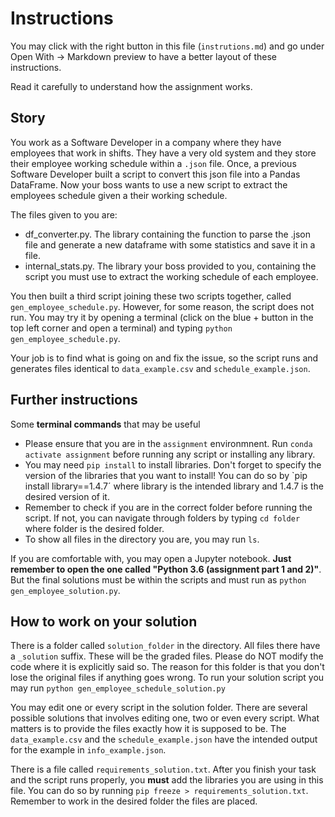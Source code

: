 # Instructions

You may click with the right button in this file (`instrutions.md`) and go under Open With -> Markdown preview to have a better layout of these instructions.

Read it carefully to understand how the assignment works.

## Story
You work as a Software Developer in a company where they have employees that work in shifts. They have a very old system and they store their employee working schedule within a `.json` file. Once, a previous Software Developer built a script to convert this json file into a Pandas DataFrame. Now your boss wants to use a new script to extract the employees schedule given a their working schedule. 

The files given to you are: 

- df_converter.py. The library containing the function to parse the .json file and generate a new dataframe with some statistics and save it in a file.
- internal_stats.py. The library your boss provided to you, containing the script you must use to extract the working schedule of each employee.

You then built a third script joining these two scripts together, called `gen_employee_schedule.py`. However, for some reason, the script does not run. You may try it by opening a terminal (click on the blue + button in the top left corner and open a terminal) and typing `python gen_employee_schedule.py`. 

Your job is to find what is going on and fix the issue, so the script runs and generates files identical to `data_example.csv` and `schedule_example.json`.

## Further instructions

Some **terminal commands** that may be useful

- Please ensure that you are in the `assignment` environmnent. Run `conda activate assignment` before running any script or installing any library.
- You may need `pip install` to install libraries. Don't forget to specify the version of the libraries that you want to install! You can do so by `pip install library==1.4.7´ where library is the intended library and 1.4.7 is the desired version of it.
- Remember to check if you are in the correct folder before running the script. If not, you can navigate through folders by typing `cd folder` where folder is the desired folder.
- To show all files in the directory you are, you may run `ls`.

If you are comfortable with, you may open a Jupyter notebook. **Just remember to open the one called "Python 3.6 (assignment part 1 and 2)"**. But the final solutions must be within the scripts and must run as `python gen_employee_solution.py`. 

## How to work on your solution

There is a folder called `solution_folder` in the directory. All files there have a `_solution` suffix. These will be the graded files. Please do NOT modify the code where it is explicitly said so. The reason for this folder is that you don't lose the original files if anything goes wrong. To run your solution script you may run `python gen_employee_schedule_solution.py`

You may edit one or every script in the solution folder. There are several possible solutions that involves editing one, two or even every script. What matters is to provide the files exactly how it is supposed to be. The `data_example.csv` and the `schedule_example.json` have the intended output for the example in `info_example.json`.

There is a file called `requirements_solution.txt`. After you finish your task and the script runs properly, you **must** add the libraries you are using in this file. You can do so by running `pip freeze > requirements_solution.txt`. Remember to work in the desired folder the files are placed. 


